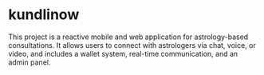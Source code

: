 # kundlinow
This project is a reactive mobile and web application for astrology-based consultations. It allows users to connect with astrologers via chat, voice, or video, and includes a wallet system, real-time communication, and an admin panel.
